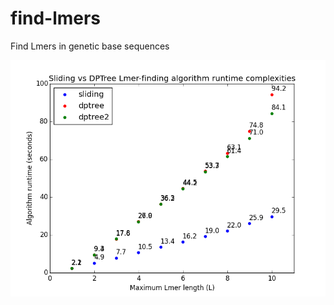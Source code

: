# find-lmers

Find Lmers in genetic base sequences

![image](/res/SlidingVsTreeAlgorithmRuntimes7.png?raw=true "Algorithm runtime complexities")
